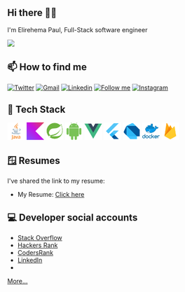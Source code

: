 
## Hi there 👋🏾
I'm Elirehema Paul, Full-Stack software engineer

![](https://github-readme-stats.vercel.app/api?username=elirehema&bg_color=30,2CB673,2F4454&title_color=fff&text_color=fff&show_icons=true&theme=radical&include_all_commits=true&count_private=true&line_height=30)

## 📫 How to find me
[![Twitter](https://img.shields.io/twitter/follow/elixml?label=Follow&style=social)](https://www.instagram.com/elixml)
[![Gmail](https://img.shields.io/badge/-Gmail-c14438?style=flat&logo=Gmail&logoColor=white)](mailto:elirehemapaulo@gmail.com)
[![Linkedin](https://img.shields.io/badge/-LinkedIn-blue?style=flat&logo=Linkedin&logoColor=white)](https://www.linkedin.com/in/elirehema)
[<img src="https://img.shields.io/github/followers/elirehema?label=follow&style=social" height="22" title="Follow me" />](https://github.com/elirehema) 
[![Instagram](https://img.shields.io/badge/-Instagram-c13584?style=flat&labelColor=c13584&logo=instagram&logoColor=white)](https://www.instagram.com/elixmli)

## 💬 Tech Stack

 <img height="40" src="https://raw.githubusercontent.com/github/explore/80688e429a7d4ef2fca1e82350fe8e3517d3494d/topics/java/java.png"></code>
 <img height="40" src="https://raw.githubusercontent.com/github/explore/80688e429a7d4ef2fca1e82350fe8e3517d3494d/topics/kotlin/kotlin.png"></code>
 <img height="40" src="https://raw.githubusercontent.com/github/explore/80688e429a7d4ef2fca1e82350fe8e3517d3494d/topics/spring-boot/spring-boot.png"></code>
 <img height="40" src="https://raw.githubusercontent.com/github/explore/80688e429a7d4ef2fca1e82350fe8e3517d3494d/topics/android/android.png"></code>
 <img height="40" src="https://raw.githubusercontent.com/github/explore/80688e429a7d4ef2fca1e82350fe8e3517d3494d/topics/vue/vue.png"></code>
 <img height="40" src="https://raw.githubusercontent.com/github/explore/80688e429a7d4ef2fca1e82350fe8e3517d3494d/topics/flutter/flutter.png"></code>
 <img height="40" src="https://raw.githubusercontent.com/github/explore/80688e429a7d4ef2fca1e82350fe8e3517d3494d/topics/dart/dart.png"></code>
 <img height="40" src="https://raw.githubusercontent.com/github/explore/80688e429a7d4ef2fca1e82350fe8e3517d3494d/topics/docker/docker.png"></code>
 <img height="40" src="https://raw.githubusercontent.com/github/explore/80688e429a7d4ef2fca1e82350fe8e3517d3494d/topics/firebase/firebase.png"></code>
 
 ## 🪟 Resumes
 I've shared the link to my resume:
 - My Resume: [Click here](https://docs.google.com/document/d/1VIehoZ4DlCa_uIbCen1RZxcbsnczNKpQkwpk_v7AI_4/edit?usp=sharing)
<!-- Backedn Developer resume: [Click Here](https://docs.google.com/document/d/1TRv1pngalXbCrdB3mrGl6iEfJCbj4IoBzNaX7Jnn4Sc/edit?usp=sharing)
--Android Developer resume: [Click Here](https://docs.google.com/document/d/1uL5RaIIwiAq4Ycy_XmvshP0Z1UEkoczQdfIRQWW_0z4/edit?usp=sharing)
--VueJs developer resume: [Click Here](https://docs.google.com/document/d/11ahbkhyYIoZ7yZX2MVfPuAnJkd8BfzDAwNZA06zihPA/edit?usp=sharing)
-->
 
 ## 💻 Developer social accounts
 - [Stack Overflow](https://stackoverflow.com/users/7098524/eli)
 - [Hackers Rank](https://www.hackerrank.com/elirehemapaulo?h_r=internal-search&hr_r=1)
 - [CodersRank](https://cv.codersrank.io/elirehema)
 - [LinkedIn](linkedin.com/in/elirehema)
 - 
[More...](https://dev.page/elirehema)
